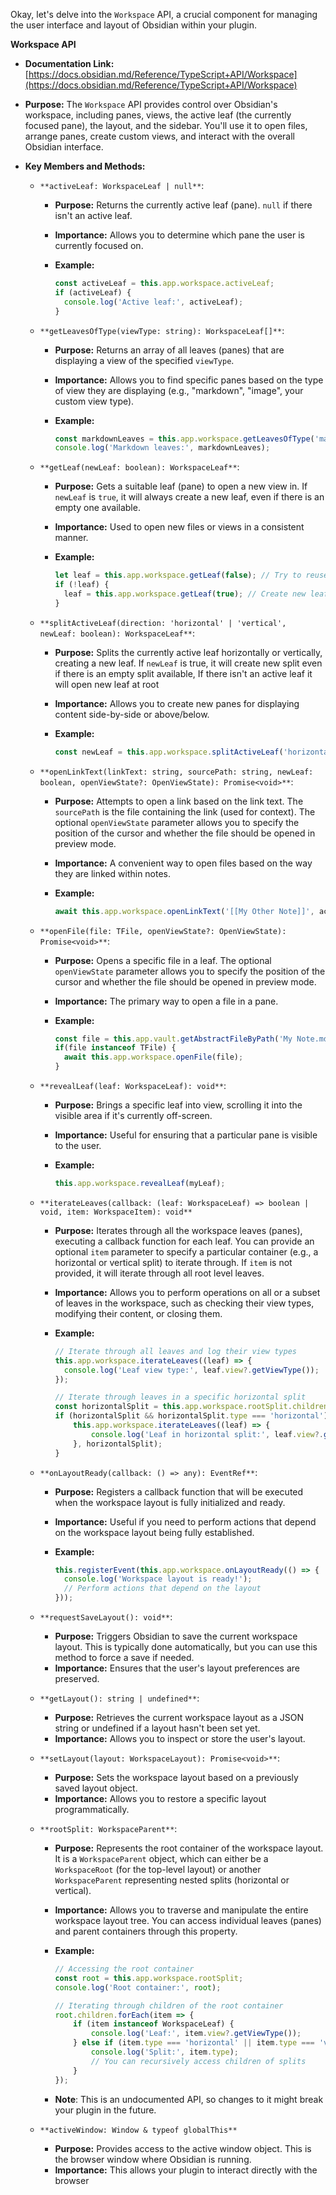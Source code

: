 Okay, let's delve into the `Workspace` API, a crucial component for managing the user interface and layout of Obsidian within your plugin.

**Workspace API**

*   **Documentation Link:** [https://docs.obsidian.md/Reference/TypeScript+API/Workspace](https://docs.obsidian.md/Reference/TypeScript+API/Workspace)
*   **Purpose:** The `Workspace` API provides control over Obsidian's workspace, including panes, views, the active leaf (the currently focused pane), the layout, and the sidebar. You'll use it to open files, arrange panes, create custom views, and interact with the overall Obsidian interface.
*   **Key Members and Methods:**

    *   `**activeLeaf: WorkspaceLeaf | null**`:
        *   **Purpose:** Returns the currently active leaf (pane). `null` if there isn't an active leaf.
        *   **Importance:**  Allows you to determine which pane the user is currently focused on.
        *   **Example:**

            ```typescript
            const activeLeaf = this.app.workspace.activeLeaf;
            if (activeLeaf) {
              console.log('Active leaf:', activeLeaf);
            }
            ```

    *   `**getLeavesOfType(viewType: string): WorkspaceLeaf[]**`:
        *   **Purpose:** Returns an array of all leaves (panes) that are displaying a view of the specified `viewType`.
        *   **Importance:**  Allows you to find specific panes based on the type of view they are displaying (e.g., "markdown", "image", your custom view type).
        *   **Example:**

            ```typescript
            const markdownLeaves = this.app.workspace.getLeavesOfType('markdown');
            console.log('Markdown leaves:', markdownLeaves);
            ```

    *   `**getLeaf(newLeaf: boolean): WorkspaceLeaf**`:
        *   **Purpose:** Gets a suitable leaf (pane) to open a new view in. If `newLeaf` is `true`, it will always create a new leaf, even if there is an empty one available.
        *   **Importance:** Used to open new files or views in a consistent manner.
        *   **Example:**

            ```typescript
            let leaf = this.app.workspace.getLeaf(false); // Try to reuse existing leaf
            if (!leaf) {
              leaf = this.app.workspace.getLeaf(true); // Create new leaf if needed
            }
            ```

    *   `**splitActiveLeaf(direction: 'horizontal' | 'vertical', newLeaf: boolean): WorkspaceLeaf**`:
        *   **Purpose:** Splits the currently active leaf horizontally or vertically, creating a new leaf. If `newLeaf` is true, it will create new split even if there is an empty split available, If there isn't an active leaf it will open new leaf at root
        *   **Importance:**  Allows you to create new panes for displaying content side-by-side or above/below.
        *   **Example:**

            ```typescript
            const newLeaf = this.app.workspace.splitActiveLeaf('horizontal', false);
            ```

    *   `**openLinkText(linkText: string, sourcePath: string, newLeaf: boolean, openViewState?: OpenViewState): Promise<void>**`:
        *   **Purpose:** Attempts to open a link based on the link text. The `sourcePath` is the file containing the link (used for context). The optional `openViewState` parameter allows you to specify the position of the cursor and whether the file should be opened in preview mode.
        *   **Importance:** A convenient way to open files based on the way they are linked within notes.
        *   **Example:**

            ```typescript
            await this.app.workspace.openLinkText('[[My Other Note]]', activeFile.path, false);
            ```

    *   `**openFile(file: TFile, openViewState?: OpenViewState): Promise<void>**`:
        *   **Purpose:** Opens a specific file in a leaf. The optional `openViewState` parameter allows you to specify the position of the cursor and whether the file should be opened in preview mode.
        *   **Importance:**  The primary way to open a file in a pane.
        *   **Example:**

            ```typescript
            const file = this.app.vault.getAbstractFileByPath('My Note.md');
            if(file instanceof TFile) {
              await this.app.workspace.openFile(file);
            }
            ```

    *   `**revealLeaf(leaf: WorkspaceLeaf): void**`:
        *   **Purpose:**  Brings a specific leaf into view, scrolling it into the visible area if it's currently off-screen.
        *   **Importance:**  Useful for ensuring that a particular pane is visible to the user.
        *   **Example:**

            ```typescript
            this.app.workspace.revealLeaf(myLeaf);
            ```

    *   `**iterateLeaves(callback: (leaf: WorkspaceLeaf) => boolean | void, item: WorkspaceItem): void**`
         *  **Purpose:** Iterates through all the workspace leaves (panes), executing a callback function for each leaf. You can provide an optional `item` parameter to specify a particular container (e.g., a horizontal or vertical split) to iterate through. If `item` is not provided, it will iterate through all root level leaves.
         *  **Importance:** Allows you to perform operations on all or a subset of leaves in the workspace, such as checking their view types, modifying their content, or closing them.
         *  **Example:**

              ```typescript
              // Iterate through all leaves and log their view types
              this.app.workspace.iterateLeaves((leaf) => {
                console.log('Leaf view type:', leaf.view?.getViewType());
              });

              // Iterate through leaves in a specific horizontal split
              const horizontalSplit = this.app.workspace.rootSplit.children[0]; // Assuming the first child is a horizontal split
              if (horizontalSplit && horizontalSplit.type === 'horizontal') {
                  this.app.workspace.iterateLeaves((leaf) => {
                      console.log('Leaf in horizontal split:', leaf.view?.getViewType());
                  }, horizontalSplit);
              }
            ```

    *   `**onLayoutReady(callback: () => any): EventRef**`:
        *   **Purpose:** Registers a callback function that will be executed when the workspace layout is fully initialized and ready.
        *   **Importance:**  Useful if you need to perform actions that depend on the workspace layout being fully established.
        *   **Example:**

            ```typescript
            this.registerEvent(this.app.workspace.onLayoutReady(() => {
              console.log('Workspace layout is ready!');
              // Perform actions that depend on the layout
            }));
            ```

    *   `**requestSaveLayout(): void**`:
        *   **Purpose:** Triggers Obsidian to save the current workspace layout. This is typically done automatically, but you can use this method to force a save if needed.
        *   **Importance:**  Ensures that the user's layout preferences are preserved.

    *   `**getLayout(): string | undefined**`:
        *   **Purpose:**  Retrieves the current workspace layout as a JSON string or undefined if a layout hasn't been set yet.
        *   **Importance:**  Allows you to inspect or store the user's layout.

    *   `**setLayout(layout: WorkspaceLayout): Promise<void>**`:
        *   **Purpose:**  Sets the workspace layout based on a previously saved layout object.
        *   **Importance:**  Allows you to restore a specific layout programmatically.

    *  `**rootSplit: WorkspaceParent**`:
       *  **Purpose:**  Represents the root container of the workspace layout. It is a `WorkspaceParent` object, which can either be a `WorkspaceRoot` (for the top-level layout) or another `WorkspaceParent` representing nested splits (horizontal or vertical).
       *  **Importance:** Allows you to traverse and manipulate the entire workspace layout tree. You can access individual leaves (panes) and parent containers through this property.
       *  **Example:**

            ```typescript
            // Accessing the root container
            const root = this.app.workspace.rootSplit;
            console.log('Root container:', root);

            // Iterating through children of the root container
            root.children.forEach(item => {
                if (item instanceof WorkspaceLeaf) {
                    console.log('Leaf:', item.view?.getViewType());
                } else if (item.type === 'horizontal' || item.type === 'vertical') {
                    console.log('Split:', item.type);
                    // You can recursively access children of splits
                }
            });
            ```
        *   **Note**: This is an undocumented API, so changes to it might break your plugin in the future.

    *   `**activeWindow: Window & typeof globalThis**`
        *   **Purpose:** Provides access to the active window object. This is the browser window where Obsidian is running.
        *   **Importance:** This allows your plugin to interact directly with the browser